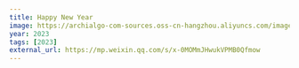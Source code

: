 ```yaml
---
title: Happy New Year
image: https://archialgo-com-sources.oss-cn-hangzhou.aliyuncs.com/images/202301171400858.gif
year: 2023
tags: [2023]
external_url: https://mp.weixin.qq.com/s/x-0MOMmJHwukVPMB0Qfmow
---
```


